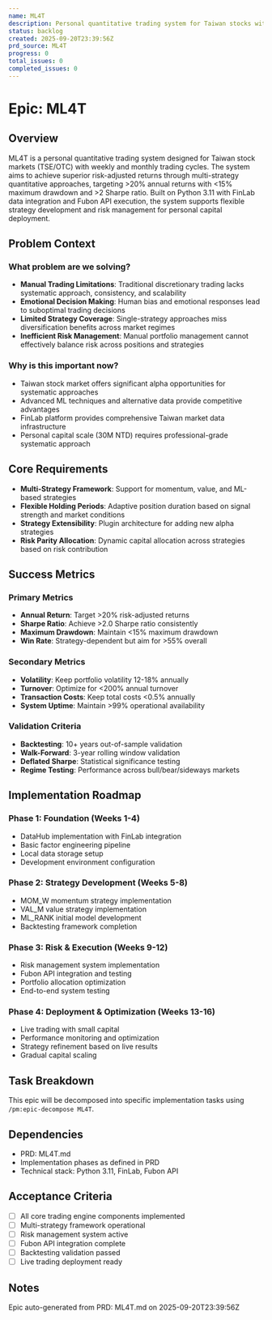 ```yaml
---
name: ML4T
description: Personal quantitative trading system for Taiwan stocks with weekly/monthly cycles targeting 20%+ annual returns
status: backlog
created: 2025-09-20T23:39:56Z
prd_source: ML4T
progress: 0
total_issues: 0
completed_issues: 0
---
```


# Epic: ML4T

## Overview

ML4T is a personal quantitative trading system designed for Taiwan stock markets (TSE/OTC) with weekly and monthly trading cycles. The system aims to achieve superior risk-adjusted returns through multi-strategy quantitative approaches, targeting >20% annual returns with <15% maximum drawdown and >2 Sharpe ratio. Built on Python 3.11 with FinLab data integration and Fubon API execution, the system supports flexible strategy development and risk management for personal capital deployment.

## Problem Context

### What problem are we solving?
- **Manual Trading Limitations**: Traditional discretionary trading lacks systematic approach, consistency, and scalability
- **Emotional Decision Making**: Human bias and emotional responses lead to suboptimal trading decisions
- **Limited Strategy Coverage**: Single-strategy approaches miss diversification benefits across market regimes
- **Inefficient Risk Management**: Manual portfolio management cannot effectively balance risk across positions and strategies

### Why is this important now?
- Taiwan stock market offers significant alpha opportunities for systematic approaches
- Advanced ML techniques and alternative data provide competitive advantages
- FinLab platform provides comprehensive Taiwan market data infrastructure
- Personal capital scale (30M NTD) requires professional-grade systematic approach

## Core Requirements
- **Multi-Strategy Framework**: Support for momentum, value, and ML-based strategies
- **Flexible Holding Periods**: Adaptive position duration based on signal strength and market conditions
- **Strategy Extensibility**: Plugin architecture for adding new alpha strategies
- **Risk Parity Allocation**: Dynamic capital allocation across strategies based on risk contribution

## Success Metrics

### Primary Metrics
- **Annual Return**: Target >20% risk-adjusted returns
- **Sharpe Ratio**: Achieve >2.0 Sharpe ratio consistently
- **Maximum Drawdown**: Maintain <15% maximum drawdown
- **Win Rate**: Strategy-dependent but aim for >55% overall

### Secondary Metrics
- **Volatility**: Keep portfolio volatility 12-18% annually
- **Turnover**: Optimize for <200% annual turnover
- **Transaction Costs**: Keep total costs <0.5% annually
- **System Uptime**: Maintain >99% operational availability

### Validation Criteria
- **Backtesting**: 10+ years out-of-sample validation
- **Walk-Forward**: 3-year rolling window validation
- **Deflated Sharpe**: Statistical significance testing
- **Regime Testing**: Performance across bull/bear/sideways markets

## Implementation Roadmap

### Phase 1: Foundation (Weeks 1-4)
- DataHub implementation with FinLab integration
- Basic factor engineering pipeline
- Local data storage setup
- Development environment configuration

### Phase 2: Strategy Development (Weeks 5-8)
- MOM_W momentum strategy implementation
- VAL_M value strategy implementation
- ML_RANK initial model development
- Backtesting framework completion

### Phase 3: Risk & Execution (Weeks 9-12)
- Risk management system implementation
- Fubon API integration and testing
- Portfolio allocation optimization
- End-to-end system testing

### Phase 4: Deployment & Optimization (Weeks 13-16)
- Live trading with small capital
- Performance monitoring and optimization
- Strategy refinement based on live results
- Gradual capital scaling

## Task Breakdown
This epic will be decomposed into specific implementation tasks using `/pm:epic-decompose ML4T`.

## Dependencies
- PRD: ML4T.md
- Implementation phases as defined in PRD
- Technical stack: Python 3.11, FinLab, Fubon API

## Acceptance Criteria
- [ ] All core trading engine components implemented
- [ ] Multi-strategy framework operational
- [ ] Risk management system active
- [ ] Fubon API integration complete
- [ ] Backtesting validation passed
- [ ] Live trading deployment ready

## Notes
Epic auto-generated from PRD: ML4T.md on 2025-09-20T23:39:56Z
